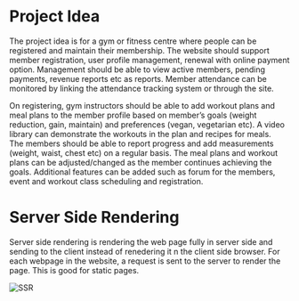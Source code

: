 # Project Idea

The project idea is for a gym or fitness centre where people can be registered and maintain their membership. 
The website should support member registration, user profile management, renewal with online payment option. 
Management should be able to view active members, pending payments, revenue reports etc as reports. 
Member attendance can be monitored by linking the attendance tracking system or through the site.

On registering, gym instructors should be able to add workout plans and meal plans to the member profile based 
on member’s goals (weight reduction, gain, maintain) and preferences (vegan, vegetarian etc). 
A video library can demonstrate the workouts in the plan and recipes for meals.  
The members should be able to report progress and add measurements (weight, waist, chest etc) on a regular basis.
The meal plans and workout plans can be adjusted/changed as the member continues achieving the goals. 
Additional features can be added such as forum for the members, event and workout class scheduling and 
registration.



# Server Side Rendering

Server side rendering is rendering the web page  fully  in server side and sending to the client instead of renedering it n the client side browser. 
For each webpage in the website, a request is sent to the server to render the page. 
This is good for static pages. 

![SSR](/images/ssg-ssr-08-ssr.png)
